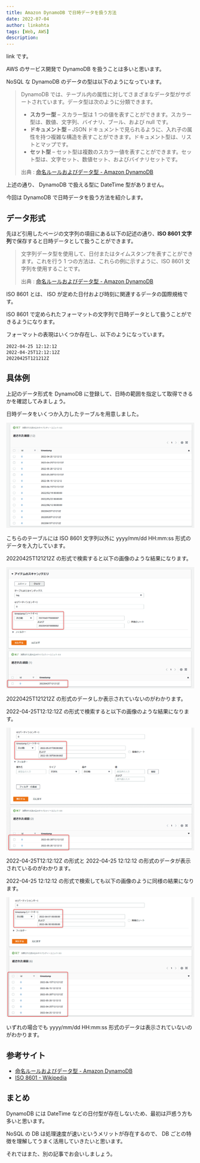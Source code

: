 ```yaml
---
title: Amazon DynamoDB で日時データを扱う方法
date: 2022-07-04
author: linkohta
tags: [Web, AWS]
description: 
---
```


link です。

AWS のサービス開発で DynamoDB を扱うことは多いと思います。

NoSQL な DynamoDB のデータの型は以下のようになっています。

>DynamoDB では、テーブル内の属性に対してさまざまなデータ型がサポートされています。データ型は次のように分類できます。
>
>- **スカラー型** – スカラー型は 1 つの値を表すことができます。スカラー型は、数値、文字列、バイナリ、ブール、および null です。
>- **ドキュメント型** – JSON ドキュメントで見られるように、入れ子の属性を持つ複雑な構造を表すことができます。ドキュメント型は、リストとマップです。
>- **セット型** – セット型は複数のスカラー値を表すことができます。セット型は、文字セット、数値セット、およびバイナリセットです。
>
>出典 : [命名ルールおよびデータ型 - Amazon DynamoDB](https://docs.aws.amazon.com/ja_jp/amazondynamodb/latest/developerguide/HowItWorks.NamingRulesDataTypes.html)

上述の通り、 DynamoDB で扱える型に DateTime 型がありません。

今回は DynamoDB で日時データを扱う方法を紹介します。

## データ形式

先ほど引用したページの文字列の項目にある以下の記述の通り、**ISO 8601 文字列**で保存すると日時データとして扱うことができます。

>文字列データ型を使用して、日付またはタイムスタンプを表すことができます。これを行う 1 つの方法は、これらの例に示すように、ISO 8601 文字列を使用することです。
>
>出典 : [命名ルールおよびデータ型 - Amazon DynamoDB](https://docs.aws.amazon.com/ja_jp/amazondynamodb/latest/developerguide/HowItWorks.NamingRulesDataTypes.html)

ISO 8601 とは、 ISO が定めた日付および時刻に関連するデータの国際規格です。

ISO 8601 で定められたフォーマットの文字列で日時データとして扱うことができるようになります。

フォーマットの表現はいくつか存在し、以下のようになっています。

```title=2022年4月25日12時12分12秒をISO8601文字列で表現
2022-04-25 12:12:12
2022-04-25T12:12:12Z
20220425T121212Z
```

## 具体例

上記のデータ形式を DynamoDB に登録して、日時の範囲を指定して取得できるかを確認してみましょう。

日時データをいくつか入力したテーブルを用意しました。

![データ入力済みテーブル](images/2022-05-07_23h38_00.png)

こちらのテーブルには ISO 8601 文字列以外に yyyy/mm/dd HH:mm:ss 形式のデータを入力しています。

20220425T121212Z の形式で検索すると以下の画像のような結果になります。

![20220425T121212Z の形式で検索](images/2022-05-07_23h38_40.png)

20220425T121212Z の形式のデータしか表示されていないのがわかります。

2022-04-25T12:12:12Z の形式で検索すると以下の画像のような結果になります。

![2022-04-25T12:12:12Z の形式で検索](images/2022-05-07_23h48_23.png)

2022-04-25T12:12:12Z の形式と 2022-04-25 12:12:12 の形式のデータが表示されているのがわかります。

2022-04-25 12:12:12 の形式で検索しても以下の画像のように同様の結果になります。

![2022-04-25 12:12:12 の形式で検索](images/2022-05-07_23h49_07.png)

いずれの場合でも yyyy/mm/dd HH:mm:ss 形式のデータは表示されていないのがわかります。

## 参考サイト

- [命名ルールおよびデータ型 - Amazon DynamoDB](https://docs.aws.amazon.com/ja_jp/amazondynamodb/latest/developerguide/HowItWorks.NamingRulesDataTypes.html)
- [ISO 8601 - Wikipedia](https://en.wikipedia.org/wiki/ISO_8601#General_principles)

## まとめ

DynamoDB には DateTime などの日付型が存在しないため、最初は戸惑う方も多いと思います。

NoSQL の DB は処理速度が速いというメリットが存在するので、 DB ごとの特徴を理解してうまく活用していきたいと思います。

それではまた、別の記事でお会いしましょう。